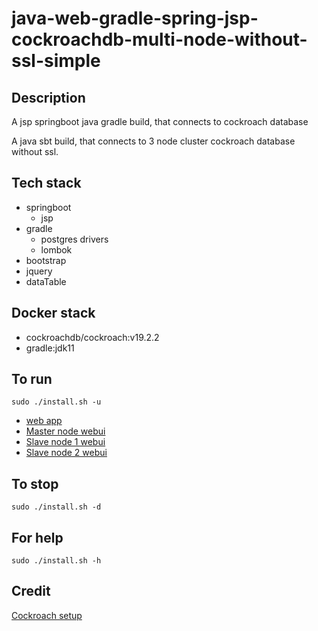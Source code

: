 # java-web-gradle-spring-jsp-cockroachdb-multi-node-without-ssl-simple

## Description
A jsp springboot java gradle build,
that connects to cockroach database

A java sbt build, that connects to 3 node cluster
cockroach database without ssl.

## Tech stack
- springboot
  - jsp
- gradle
  - postgres drivers
  - lombok
- bootstrap
- jquery
- dataTable

## Docker stack
- cockroachdb/cockroach:v19.2.2
- gradle:jdk11

## To run
`sudo ./install.sh -u`
- [web app](http://localhost)
- [Master node webui](http://localhost:8000)
- [Slave node 1 webui](http://localhost:8001)
- [Slave node 2 webui](http://localhost:8002)

## To stop
`sudo ./install.sh -d`

## For help
`sudo ./install.sh -h`

## Credit
[Cockroach setup](https://github.com/s0rg/cockroach-compose)
